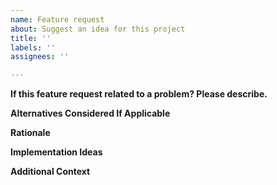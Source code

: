 ```yaml
---
name: Feature request
about: Suggest an idea for this project
title: ''
labels: ''
assignees: ''

---
```


**If this feature request related to a problem? Please describe.**
<!--
Provide a description of the problem and how this feature would solve the problem.
-->
**Alternatives Considered If Applicable**
<!--
Describe any alternative solutions or features you've considered.
-->
**Rationale**
<!--
Explain why this feature would be beneficial and how it aligns with the goals of the project.
-->
**Implementation Ideas**
<!--
Provide any ideas or suggestions you may have for implementing this feature. This could include high-level technical details, user interface considerations, or any other relevant information.
-->
**Additional Context**
<!--
Add any other context, screenshots, or information that may help understand the feature request better.
-->
